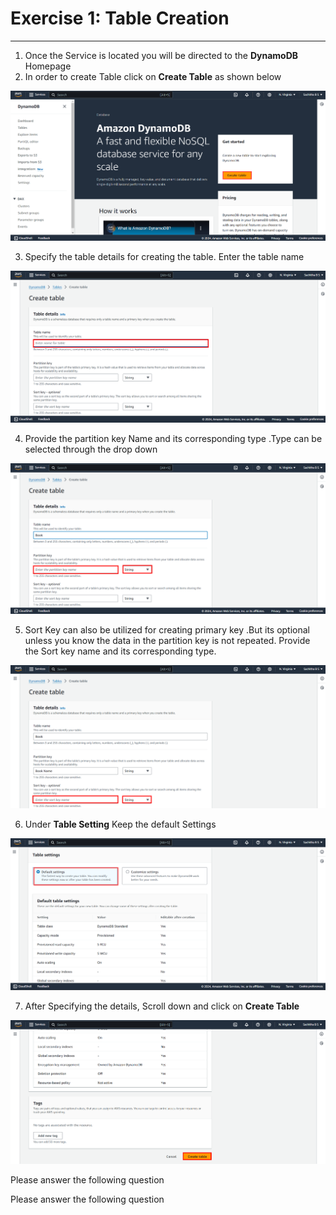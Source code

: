 # **Exercise 1: Table Creation**
---
1. Once the Service is located you will be directed to the **DynamoDB** Homepage
2. In order to create Table click on **Create Table** as shown below

 ![](Screenshots/image4.png) 

3. Specify the table details for creating the table. Enter the table name

 ![](Screenshots/image5.png) 

4. Provide the partition key Name and its corresponding type .Type can be selected through the drop down 

![](Screenshots/image6.png) 

5. Sort Key can also be utilized for creating primary key .But its optional unless you know the data in the partition key is not repeated. Provide the Sort key name and its corresponding type.

![](Screenshots/image7.png) 

6. Under **Table Setting** Keep the default Settings

![](./Screenshots/image11.png) 

7. After Specifying the details, Scroll down and click on **Create Table**

 ![](./Screenshots/image8.png)

Please answer the following question
<question source="../questions/Page7/question-01.md" />

Please answer the following question
<question source="../questions/Page7/question-02.md" />

